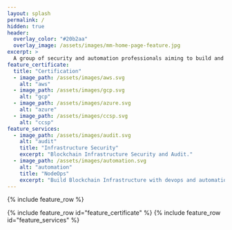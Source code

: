 ```yaml
---
layout: splash
permalink: /
hidden: true
header:
  overlay_color: "#20b2aa"
  overlay_image: /assets/images/mm-home-page-feature.jpg
excerpt: >
  A group of security and automation professionals aiming to build and safeguard Blockchain infrastructure.<br />
feature_certificate:
  title: "Certification"
  - image_path: /assets/images/aws.svg
    alt: "aws"
  - image_path: /assets/images/gcp.svg
    alt: "gcp"
  - image_path: /assets/images/azure.svg
    alt: "azure"
  - image_path: /assets/images/ccsp.svg
    alt: "ccsp"
feature_services:
  - image_path: /assets/images/audit.svg
    alt: "audit"
    title: "Infrastructure Security"
    excerpt: "Blockchain Infrastructure Security and Audit."
  - image_path: /assets/images/automation.svg
    alt: "automation"
    title: "NodeOps"
    excerpt: "Build Blockchain Infrastructure with devops and automation."
---
```

{% include feature_row %}

{% include feature_row id="feature_certificate" %}
{% include feature_row id="feature_services" %}
